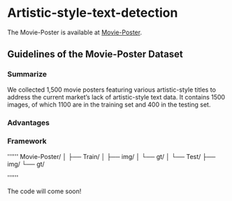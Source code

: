 # **Artistic-style-text-detection**
The Movie-Poster is available at [Movie-Poster](https://drive.google.com/file/d/1anlWPsCX-6aYhUDqC33SXRufcpPpjLE2/view?usp=drive_link).

## **Guidelines of the Movie-Poster Dataset**
### Summarize
We collected 1,500 movie posters featuring various artistic-style titles to address the current market’s lack of artistic-style text data. It contains 1500 images, of which 1100
are in the training set and 400 in the testing set.
### Advantages
### Framework

''''''
Movie-Poster/
│
├── Train/
│   ├── img/
│   └── gt/
│
└── Test/
    ├── img/
    └── gt/


''''''




The code will come soon!

